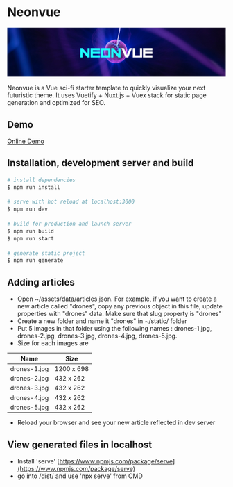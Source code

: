 # Neonvue

![](https://github.com/marknakajima/public_assets/blob/master/images/neonvue/gh-logo.jpg)


Neonvue is a Vue sci-fi starter template to quickly visualize your next futuristic theme.  It uses Vuetify + Nuxt.js + Vuex stack for static page generation and optimized for SEO.

## Demo

[Online Demo](https://lucid-fermat-af207e.netlify.app/)

## Installation, development server and build

``` bash
# install dependencies
$ npm run install

# serve with hot reload at localhost:3000
$ npm run dev

# build for production and launch server
$ npm run build
$ npm run start

# generate static project
$ npm run generate
```

## Adding articles

-  Open ~/assets/data/articles.json. For example, if you want to create a new article called "drones", copy any previous object in this file, update properties with "drones" data. Make sure that slug property is "drones" 
- Create a new folder and name it "drones" in ~/static/ folder
- Put 5 images in that folder using the following names : drones-1.jpg, drones-2.jpg, drones-3.jpg, drones-4.jpg, drones-5.jpg. 
- Size for each images are

| Name         | Size         |
| ------------ | ------------ |
| drones-1.jpg | 1200 x 698   |
| drones-2.jpg | 432 x 262    |
| drones-3.jpg | 432 x 262    |
| drones-4.jpg | 432 x 262    |
| drones-5.jpg | 432 x 262    |

- Reload your browser and see your new article reflected in dev server

## View generated files in localhost 

- Install 'serve' [https://www.npmjs.com/package/serve](https://www.npmjs.com/package/serve)
- go into /dist/ and use 'npx serve' from CMD 




